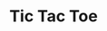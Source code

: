 ---
title: 'Tic Tac Toe'
link: '/assets/img/literaturfruehlingsehrklein.jpg'
tags:
  - vue.js
  - browsergame
img: tictactoe.png
---